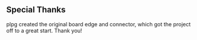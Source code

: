 ## Special Thanks
plpg created the original board edge and connector, which got the project off to a great start. Thank you!
